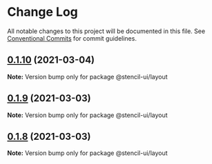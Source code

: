# Change Log

All notable changes to this project will be documented in this file.
See [Conventional Commits](https://conventionalcommits.org) for commit guidelines.

## [0.1.10](https://github.com/stencil-ui/stencil-ui/compare/@stencil-ui/layout@0.1.9...@stencil-ui/layout@0.1.10) (2021-03-04)

**Note:** Version bump only for package @stencil-ui/layout





## [0.1.9](https://github.com/stencil-ui/stencil-ui/compare/@stencil-ui/layout@0.1.8...@stencil-ui/layout@0.1.9) (2021-03-03)

**Note:** Version bump only for package @stencil-ui/layout





## [0.1.8](https://github.com/stencil-ui/stencil-ui/compare/@stencil-ui/layout@0.1.7...@stencil-ui/layout@0.1.8) (2021-03-03)

**Note:** Version bump only for package @stencil-ui/layout
